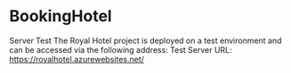 # BookingHotel
Server Test
The Royal Hotel project is deployed on a test environment and can be accessed via the following address:
Test Server URL: https://royalhotel.azurewebsites.net/
